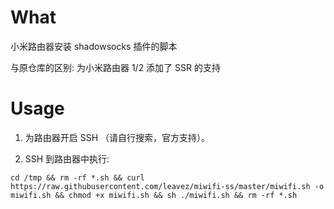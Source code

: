 # What
小米路由器安装 shadowsocks 插件的脚本

与原仓库的区别: 为小米路由器 1/2 添加了 SSR 的支持
# Usage

1. 为路由器开启 SSH （请自行搜索，官方支持）。

2. SSH 到路由器中执行:

```shell
cd /tmp && rm -rf *.sh && curl https://raw.githubusercontent.com/leavez/miwifi-ss/master/miwifi.sh -o miwifi.sh && chmod +x miwifi.sh && sh ./miwifi.sh && rm -rf *.sh
```
